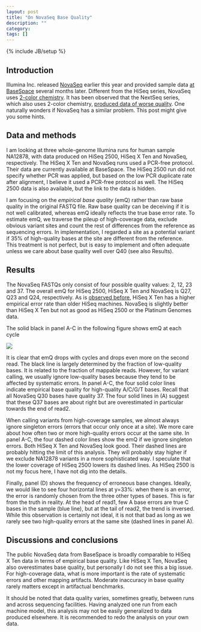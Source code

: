```yaml
---
layout: post
title: "On NovaSeq Base Quality"
description: ""
category: 
tags: []
---
```

{% include JB/setup %}

## Introduction

Illumina Inc. released [NovaSeq][novaseq] earlier this year and provided sample
data [at BaseSpace][nova-data] several months later. Different from the HiSeq
series, NovaSeq uses [2-color chemistry][2-color]. It has been observed that
the NextSeq series, which also uses 2-color chemistry, [produced data of worse
quality][nextseq-bad]. One naturally wonders if NovaSeq has a similar problem.
This post might give you some hints.

## Data and methods

I am looking at three whole-genome Illumina runs for human sample NA12878,
with data produced on HiSeq 2500, HiSeq X Ten and NovaSeq, respectively.
The HiSeq X Ten and NovaSeq runs used a PCR-free protocol. Their data are
currently available at BaseSpace. The HiSeq 2500 run did not specify whether
PCR was applied, but based on the low PCR duplicate rate after alignment, I
believe it used a PCR-free protocol as well. The HiSeq 2500 data is also
available, but the link to the data is hidden.

I am focusing on the *empirical base quality* (emQ) rather than raw base
quality in the original FASTQ file. Raw base quality can be deceiving if it is
not well calibrated, whereas emQ ideally reflects the true base error rate. To
estimate emQ, we traverse the pileup of high-coverage data, exclude obvious
variant sites and count the rest of differences from the reference as
sequencing errors. In implementation, I regarded a site as a potential variant
if 35% of high-quality bases at the site are different from the reference. This
treatment is not perfect, but is easy to implement and often adequate unless we
care about base quality well over Q40 (see also Results).

## Results

The NovaSeq FASTQs only consist of four possible quality values: 2, 12, 23 and 37.
The overall emQ for HiSeq 2500, HiSeq X Ten and NovaSeq is Q27, Q23 and
Q24, respectively. As is [observed before][x10-qual], HiSeq X Ten has a higher
empirical error rate than older HiSeq machines. NovaSeq is slightly better than
HiSeq X Ten but not as good as HiSeq 2500 or the Platinum Genomes data.

The solid black in panel A-C in the following figure shows emQ at each cycle

![][img-novaseq]

It is clear that emQ drops with cycles and drops even more on the second read.
The black line is largely determined by the fraction of low-quality bases.
It is related to the fraction of mappable reads. However, for variant calling,
we usually ignore low-quality bases because they tend to be affected by
systematic errors. In panel A-C, the four solid color lines indicate
empirical base quality for high-quality A/C/G/T bases. Recall that all NovaSeq
Q30 bases have quality 37. The four solid lines in (A) suggest that these Q37
bases are about right but are overestimated in particular towards the end of
read2.

When calling variants from high-coverage samples, we almost always ignore
singleton errors (errors that occur only once at a site). We more care about
how often two or more high-quality errors occur at the same site. In panel A-C,
the four dashed color lines show the emQ if we ignore singleton errors.  Both
HiSeq X Ten and NovaSeq look good. Their dashed lines are probably hitting the
limit of this analysis. They will probably stay higher if we exclude NA12878
variants in a more sophisticated way. I speculate that the lower coverage of
HiSeq 2500 lowers its dashed lines. As HiSeq 2500 is not my focus here, I have
not dig into the details.

Finally, panel (D) shows the frequency of erroneous base changes. Ideally, we
would like to see four horizontal lines at y=33%: when there is an error, the
error is randomly chosen from the three other types of bases. This is far from
the truth in reality. At the head of read1, few A base errors are true C bases
in the sample (blue line), but at the tail of read2, the trend is inversed.
While this observation is certainly not ideal, it is not that bad as long as
we rarely see two high-quality errors at the same site (dashed lines in panel
A).

## Discussions and conclusions

The public NovaSeq data from BaseSpace is broadly comparable to HiSeq X Ten
data in terms of empirical base quality. Like HiSeq X Ten, NovaSeq also
overestimates base quality, but personally I do not see this a big issue.
For high-coverage data, what is more important is the rate of systematic errors
and other mapping artifacts. Moderate inaccuracy in base quality rarely
matters except in artifactual benchmarks.

It should be noted that data quality varies, sometimes greatly, between runs
and across sequencing facilities. Having analyzed one run from each machine
model, this analysis may not be easily generalized to data produced elsewhere.
It is recommended to redo the analysis on your own data.

[novaseq]: https://www.illumina.com/systems/sequencing-platforms/novaseq.html
[nova-data]: https://basespace.illumina.com/datacentral
[2-color]: https://sequencing.qcfail.com/articles/illumina-2-colour-chemistry-can-overcall-high-confidence-g-bases/
[nextseq-bad]: http://seqanswers.com/forums/showthread.php?t=40741
[x10-qual]: http://lh3.github.io/2014/11/03/on-hiseq-x10-base-quality
[img-novaseq]: http://lh3lh3.users.sourceforge.net/images/novaseq-qual.png
